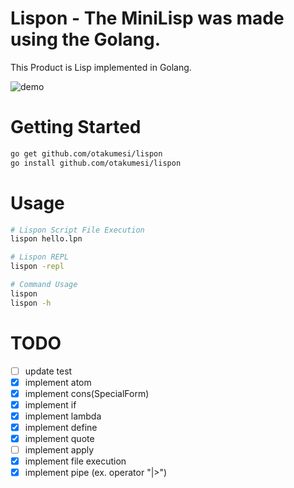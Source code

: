 # Lispon - The MiniLisp was made using the Golang.

This Product is Lisp implemented in Golang.

![demo](https://raw.githubusercontent.com/otakumesi/lispon/master/lispon.gif "lisponDemo")

# Getting Started

```sh
go get github.com/otakumesi/lispon
go install github.com/otakumesi/lispon
```

# Usage
```sh
# Lispon Script File Execution
lispon hello.lpn

# Lispon REPL
lispon -repl

# Command Usage
lispon
lispon -h
```

# TODO
- [ ] update test
- [X] implement atom
- [X] implement cons(SpecialForm)
- [X] implement if
- [X] implement lambda
- [X] implement define
- [X] implement quote
- [ ] implement apply
- [X] implement file execution
- [X] implement pipe (ex. operator "|>")
